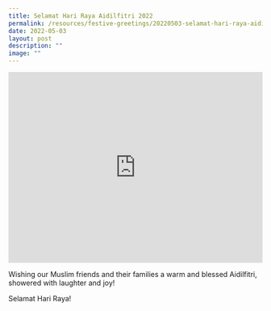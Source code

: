 ```yaml
---
title: Selamat Hari Raya Aidilfitri 2022
permalink: /resources/festive-greetings/20220503-selamat-hari-raya-aidilfitri/
date: 2022-05-03
layout: post
description: ""
image: ""
---
```

<iframe allow="autoplay; clipboard-write; encrypted-media; picture-in-picture; web-share" allowfullscreen="true" frameborder="0" scrolling="no" style="aspect-ratio: 4 / 3; border: none; overflow: hidden; width: 100%; height: auto" src="https://www.facebook.com/plugins/video.php?height=420&amp;href=https%3A%2F%2Fwww.facebook.com%2Falpshealthcaresupplychain%2Fvideos%2F954085958611484%2F&amp;show_text=false&amp;width=560&amp;t=0">
</iframe>

Wishing our Muslim friends and their families a warm and blessed Aidilfitri, showered with laughter and joy!

Selamat Hari Raya!